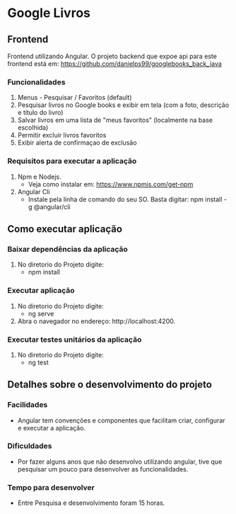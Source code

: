 # Google Livros
## Frontend
Frontend utilizando Angular.
O projeto backend que expoe api para este frontend está em: https://github.com/danielps99/googlebooks_back_java

### Funcionalidades

1. Menus - Pesquisar / Favoritos (default)
2. Pesquisar livros no Google books e exibir em tela (com a foto, descrição e título do livro)
3. Salvar livros em uma lista de "meus favoritos" (localmente na base escolhida)
4. Permitir excluir livros favoritos
5. Exibir alerta de confirmaçao de exclusão

### Requisitos para executar a aplicação
1. Npm e Nodejs. 
    - Veja como instalar em: https://www.npmjs.com/get-npm
2. Angular Cli
    - Instale pela linha de comando do seu SO. Basta digitar: npm install -g @angular/cli

## Como executar aplicação
### Baixar dependências da aplicação
1. No diretorio do Projeto digite:
    - npm install
### Executar aplicação
1. No diretorio do Projeto digite:
    - ng serve
2. Abra o navegador no endereço: http://localhost:4200.
### Executar testes unitários da aplicação
1. No diretorio do Projeto digite:
    - ng test
    
## Detalhes sobre o desenvolvimento do projeto
### Facilidades
- Angular tem convenções e componentes que facilitam criar, configurar e executar a aplicação.

### Dificuldades
- Por fazer alguns anos que não desenvolvo utilizando angular, tive que pesquisar um pouco para desenvolver as funcionalidades.

### Tempo para desenvolver
- Entre Pesquisa e desenvolvimento foram 15 horas.
